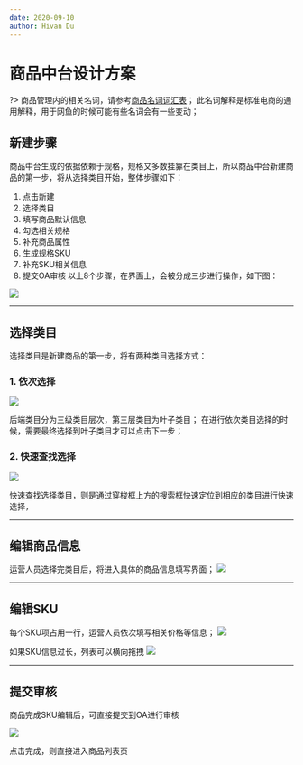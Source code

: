 ```yaml
---
date: 2020-09-10
author: Hivan Du
---
```


# 商品中台设计方案

?>
商品管理内的相关名词，请参考[商品名词词汇表](./glossary.md)；
此名词解释是标准电商的通用解释，用于网鱼的时候可能有些名词会有一些变动；


## 新建步骤

商品中台生成的依据依赖于规格，规格又多数挂靠在类目上，所以商品中台新建商品的第一步，将从选择类目开始，整体步骤如下：
1. 点击新建
2. 选择类目
3. 填写商品默认信息
4. 勾选相关规格
5. 补充商品属性
6. 生成规格SKU
7. 补充SKU相关信息
8. 提交OA审核
以上8个步骤，在界面上，会被分成三步进行操作，如下图：

![](http://qiniu.hivan.me/mweb/2020-09/16000719229325.jpg)

----

## 选择类目 

选择类目是新建商品的第一步，将有两种类目选择方式：

### 1. 依次选择
![](http://qiniu.hivan.me/mweb/2020-09/16000719876226.jpg)


后端类目分为三级类目层次，第三层类目为叶子类目；
在进行依次类目选择的时候，需要最终选择到叶子类目才可以点击下一步；

### 2. 快速查找选择

![](http://qiniu.hivan.me/mweb/2020-09/16000719994353.jpg)

快速查找选择类目，则是通过穿梭框上方的搜索框快速定位到相应的类目进行快速选择，

----

## 编辑商品信息

运营人员选择完类目后，将进入具体的商品信息填写界面；
![](http://qiniu.hivan.me/mweb/2020-09/16000720164355.jpg)


----

## 编辑SKU 

每个SKU项占用一行，运营人员依次填写相关价格等信息；
![](http://qiniu.hivan.me/mweb/2020-09/16000720261920.jpg)


如果SKU信息过长，列表可以横向拖拽
![](http://qiniu.hivan.me/mweb/2020-09/16000720339506.jpg)


----

## 提交审核 
商品完成SKU编辑后，可直接提交到OA进行审核

![](http://qiniu.hivan.me/mweb/2020-09/16000720491703.jpg)


点击完成，则直接进入商品列表页